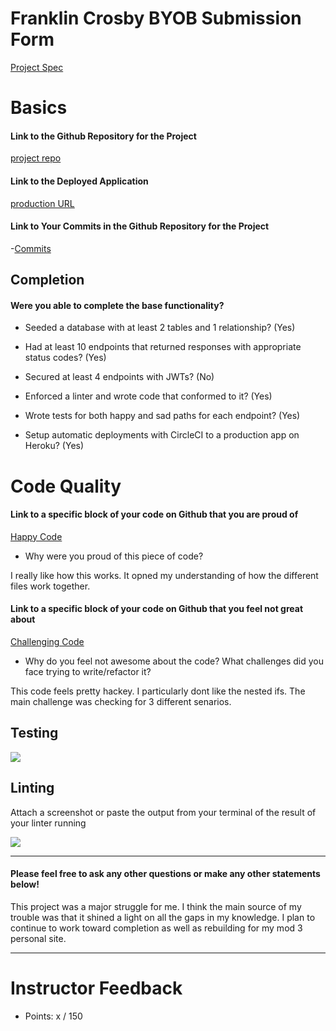 # Franklin Crosby BYOB Submission Form

[Project Spec](http://frontend.turing.io/projects/build-your-own-backend.html)

# Basics

#### Link to the Github Repository for the Project
[project repo](https://github.com/Obleo33/byob.git)

#### Link to the Deployed Application
[production URL](https://fcbyob.herokuapp.com/)

#### Link to Your Commits in the Github Repository for the Project

-[Commits](https://github.com/Obleo33/byob/commits/master)

## Completion

#### Were you able to complete the base functionality?

* Seeded a database with at least 2 tables and 1 relationship?
(Yes)

* Had at least 10 endpoints that returned responses with appropriate status codes?
(Yes)

* Secured at least 4 endpoints with JWTs?
(No)

* Enforced a linter and wrote code that conformed to it?
(Yes)

* Wrote tests for both happy and sad paths for each endpoint?
(Yes)

* Setup automatic deployments with CircleCI to a production app on Heroku?
(Yes)

# Code Quality

#### Link to a specific block of your code on Github that you are proud of
[Happy Code](https://github.com/Obleo33/byob/blob/master/csv_converter.js#L1-L18)

* Why were you proud of this piece of code?

I really like how this works. It opned my understanding of how the different files work together. 

#### Link to a specific block of your code on Github that you feel not great about
[Challenging Code](https://github.com/Obleo33/byob/blob/master/csv_converter.js#L1-L18)

* Why do you feel not awesome about the code? What challenges did you face trying to write/refactor it?

This code feels pretty hackey. I particularly dont like the nested ifs. The main challenge was checking for 3 different senarios. 

## Testing

![](http://i.imgur.com/TcCVSdz.png)

## Linting

Attach a screenshot or paste the output from your terminal of the result of your linter running

![](eslint-config-airbnb-base)

-----

#### Please feel free to ask any other questions or make any other statements below!

This project was a major struggle for me. I think the main source of my trouble was that it shined a light on all the gaps in my knowledge. I plan to continue to work toward completion as well as rebuilding for my mod 3 personal site.

-----

# Instructor Feedback

- Points: x / 150
